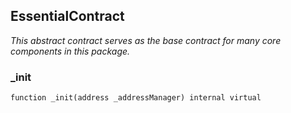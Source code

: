 ## EssentialContract

_This abstract contract serves as the base contract for many core
components in this package._

### \_init

```solidity
function _init(address _addressManager) internal virtual
```
